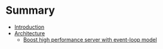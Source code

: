 # Summary

* [Introduction](README.md)
* [Architecture](arch/index.md)
   * [Boost high performance server with event-loop model](arch/boostHighPerfServerWithEventLoopModel.md)

